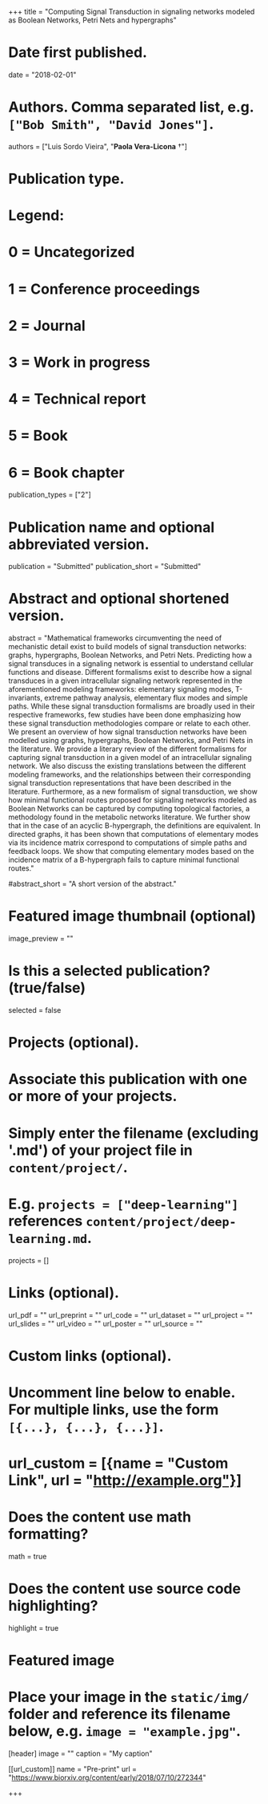 +++
title = "Computing Signal Transduction in signaling networks modeled as Boolean Networks, Petri Nets and hypergraphs"

# Date first published.
date = "2018-02-01"

# Authors. Comma separated list, e.g. `["Bob Smith", "David Jones"]`.
authors = ["Luis Sordo Vieira", "__Paola Vera-Licona__ &dagger;"]

# Publication type.
# Legend:
# 0 = Uncategorized
# 1 = Conference proceedings
# 2 = Journal
# 3 = Work in progress
# 4 = Technical report
# 5 = Book
# 6 = Book chapter
publication_types = ["2"]

# Publication name and optional abbreviated version.
publication = "Submitted"
publication_short = "Submitted"

# Abstract and optional shortened version.
abstract = "Mathematical frameworks circumventing the need of mechanistic detail exist to build models of signal transduction networks: graphs, hypergraphs, Boolean Networks, and Petri Nets. Predicting how a signal transduces in a signaling network is essential to understand cellular functions and disease. Different formalisms exist to describe how a signal transduces in a given intracellular signaling network represented in the aforementioned modeling frameworks: elementary signaling modes, T-invariants, extreme pathway analysis, elementary flux modes and simple paths. While these signal transduction formalisms are broadly used in their respective frameworks, few studies have been done emphasizing how these signal transduction methodologies compare or relate to each other. We present an overview of how signal transduction networks have been modelled using graphs, hypergraphs, Boolean Networks, and Petri Nets in the literature. We provide a literary review of the different formalisms for capturing signal transduction in a given model of an intracellular signaling network. We also discuss the existing translations between the different modeling frameworks, and the relationships between their corresponding signal transduction representations that have been described in the literature. Furthermore, as a new formalism of signal transduction, we show how minimal functional routes proposed for signaling networks modeled as Boolean Networks can be captured by computing topological factories, a methodology found in the metabolic networks literature. We further show that in the case of an acyclic B-hypergraph, the definitions are equivalent. In directed graphs, it has been shown that computations of elementary modes via its incidence matrix correspond to computations of simple paths and feedback loops. We show that computing elementary modes based on the incidence matrix of a B-hypergraph fails to capture minimal functional routes."

#abstract_short = "A short version of the abstract."

# Featured image thumbnail (optional)
image_preview = ""

# Is this a selected publication? (true/false)
selected = false

# Projects (optional).
#   Associate this publication with one or more of your projects.
#   Simply enter the filename (excluding '.md') of your project file in `content/project/`.
#   E.g. `projects = ["deep-learning"]` references `content/project/deep-learning.md`.
projects = []

# Links (optional).
url_pdf = ""
url_preprint = ""
url_code = ""
url_dataset = ""
url_project = ""
url_slides = ""
url_video = ""
url_poster = ""
url_source = ""

# Custom links (optional).
#   Uncomment line below to enable. For multiple links, use the form `[{...}, {...}, {...}]`.
# url_custom = [{name = "Custom Link", url = "http://example.org"}]

# Does the content use math formatting?
math = true

# Does the content use source code highlighting?
highlight = true

# Featured image
# Place your image in the `static/img/` folder and reference its filename below, e.g. `image = "example.jpg"`.
[header]
image = ""
caption = "My caption"

[[url_custom]]
    name = "Pre-print"
    url = "https://www.biorxiv.org/content/early/2018/07/10/272344"

+++